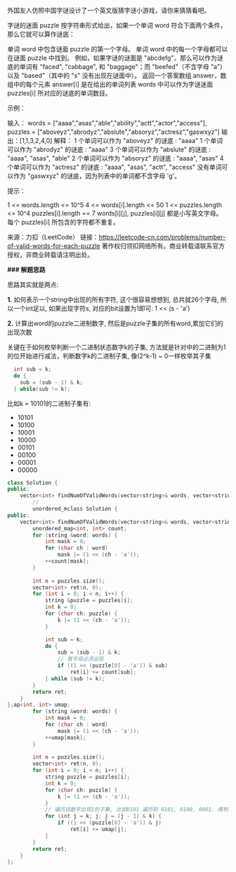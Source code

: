 外国友人仿照中国字谜设计了一个英文版猜字谜小游戏，请你来猜猜看吧。

字谜的迷面 puzzle 按字符串形式给出，如果一个单词 word 符合下面两个条件，那么它就可以算作谜底：

单词 word 中包含谜面 puzzle 的第一个字母。
单词 word 中的每一个字母都可以在谜面 puzzle 中找到。
例如，如果字谜的谜面是 "abcdefg"，那么可以作为谜底的单词有 "faced", "cabbage", 和 "baggage"；而 "beefed"（不含字母 "a"）以及 "based"（其中的 "s" 没有出现在谜面中）。
返回一个答案数组 answer，数组中的每个元素 answer[i] 是在给出的单词列表 words 中可以作为字谜迷面 puzzles[i] 所对应的谜底的单词数目。

 

示例：

输入：
words = ["aaaa","asas","able","ability","actt","actor","access"], 
puzzles = ["aboveyz","abrodyz","abslute","absoryz","actresz","gaswxyz"]
输出：[1,1,3,2,4,0]
解释：
1 个单词可以作为 "aboveyz" 的谜底 : "aaaa" 
1 个单词可以作为 "abrodyz" 的谜底 : "aaaa"
3 个单词可以作为 "abslute" 的谜底 : "aaaa", "asas", "able"
2 个单词可以作为 "absoryz" 的谜底 : "aaaa", "asas"
4 个单词可以作为 "actresz" 的谜底 : "aaaa", "asas", "actt", "access"
没有单词可以作为 "gaswxyz" 的谜底，因为列表中的单词都不含字母 'g'。


提示：

1 <= words.length <= 10^5
4 <= words[i].length <= 50
1 <= puzzles.length <= 10^4
puzzles[i].length == 7
words[i][j], puzzles[i][j] 都是小写英文字母。
每个 puzzles[i] 所包含的字符都不重复。

来源：力扣（LeetCode）
链接：https://leetcode-cn.com/problems/number-of-valid-words-for-each-puzzle
著作权归领扣网络所有。商业转载请联系官方授权，非商业转载请注明出处。

**### 解题思路**

思路其实就是两点: 

**1.** 如何表示一个string中出现的所有字符, 这个很容易想想到, 总共就26个字母, 所以一个int足以, 如果出现字符s, 对应的bit设置为1即可: 1 << (s - 'a')

**2.** 计算出word的puzzle二进制数字, 然后是puzzle子集的所有word,累加它们的出现次数

关键在于如何枚举判断一个二进制状态数字k的子集, 方法就是针对中的二进制为1的位开始进行减法，判断数字k的二进制子集, 像(2^k-1) ~ 0一样枚举其子集

```c
  int sub = k;
  do {
	sub = (sub - 1) & k;
  } while(sub != k);
```

比如k = 10101的二进制子集有: 

- 10101
- 10100
- 10001
- 10000
- 00101
- 00100
- 00001
- 00000 



```cpp
class Solution {
public:
    vector<int> findNumOfValidWords(vector<string>& words, vector<string>& puzzles) {
        // 
        unordered_mclass Solution {
public:
    vector<int> findNumOfValidWords(vector<string>& words, vector<string>& puzzles) {
        unordered_map<int, int> count;
        for (string &word: words) {
            int mask = 0;
            for (char ch : word)
                mask |= (1 << (ch - 'a'));
            ++count[mask];
        }
        
        int n = puzzles.size();
        vector<int> ret(n, 0);
        for (int i = 0; i < n; i++) {
            string &puzzle = puzzles[i];
            int k = 0;
            for (char ch: puzzle) {
                k |= (1 << (ch - 'a'));
            }

            int sub = k;
            do {
                sub = (sub - 1) & k;
                // 首字母必须出现
                if ((1 << (puzzle[0] - 'a')) & sub)
                    ret[i] += count[sub];
            } while (sub != k);
        }
        return ret;
    }
};ap<int, int> umap;
        for (string &word: words) {
            int mask = 0;
            for (char ch : word)
                mask |= (1 << (ch - 'a'));
            ++umap[mask];
        }
        
        int n = puzzles.size();
        vector<int> ret(n, 0);
        for (int i = 0; i < n; i++) {
            string puzzle = puzzles[i];
            int k = 0;
            for (char ch: puzzle) {
                k |= (1 << (ch - 'a'));
            }
            // 遍历该数字出现1的子集, 比如0101 遍历到 0101, 0100, 0001. 再判断首字母
            for (int j = k; j; j = (j - 1) & k) {
                if ((1 << (puzzle[0] - 'a')) & j)
                    ret[i] += umap[j];
            }
        }
        return ret;
    }
};
```

